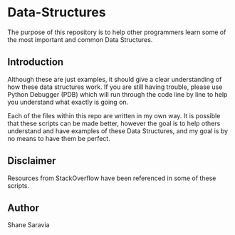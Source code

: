 # Data-Structures
The purpose of this repository is to help other programmers learn some of the most important and common Data Structures.

## Introduction
Although these are just examples, it should give a clear understanding of how these data structures work. If you are still having trouble, please use Python Debugger (PDB) which will run through the code line by line to help you understand what exactly is going on.

Each of the files within this repo are written in my own way. It is possible that these scripts can be made better, however the goal is to help others understand and have examples of these Data Structures, and my goal is by no means to have them be perfect. 

## Disclaimer
Resources from StackOverflow have been referenced in some of these scripts.

## Author
Shane Saravia